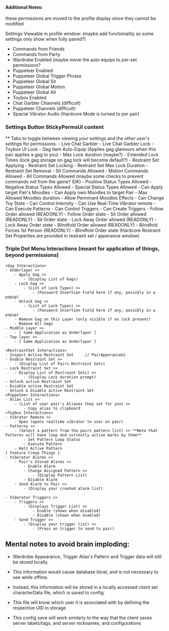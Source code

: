#### Additional Notes:
<GlobalInfo> these permissions are moved to the profile display since they cannot be modified

Settings Viewable in profile window: (maybe add functionality so some settings only show when fully paired?)
- Commands from Friends
- Commands from Party
- Wardrobe Enabled (maybe move the auto equips to per-set permissions?
- Puppeteer Enabled
- Puppeteer Global Trigger Phrase
- Puppeteer Global Sit
- Puppeteer Global Motion
- Puppeteer Global All
- Toybox Enabled
- Chat Garbler Channels (difficult)
- Puppeteer Channels (difficult)
- Spacial Vibrator Audio
(Hardcore Mode is turned to per pair)


### Settings Button StickyPermsUi content
** Tabs to toggle between viewing *your settings* and the *other user's settings* for permissions.
	<Global Settings>
	- Live Chat Garbler
	- Live Chat Garbler Lock
	- Toybox UI Lock
	<Gag Permissions>
	- Gag Item Auto-Equip (Applies gag glamours when this pair applies a gag to you)
	- Max Lock duration (maybe?)
	- Extended Lock Times
	<Wardrobe permissions> (lock gag storage on gag lock will become default?)
	- Restraint Set Applying
	- Restraint Set Locking
	- Restraint Set Max Lock Duration
	- Restraint Set Removal
	<Puppeteer Permissions>
	- Sit Commands Allowed
	- Motion Commands Allowed
	- All Commands Allowed (maybe some checks to prevent commands not from the game? IDK)
	<Moodles>
	- Positive Status Types Allowed
	- Negative Status Types Allowed
	- Special Status Types Allowed
	- Can Apply target Pair's Moodles
	- Can Apply own Moodles to target Pair
	- Max Allowed Moodles duration
	- Allow Perminant Moodles Effects
	<Toybox>
	- Can Change Toy State
	- Can Control Intensity
	- Can Use Real-Time Vibrator remote
	- Can Execute Patterns
	- Can Control Triggers
	- Can Create Triggers
	<Hardcore> 
	- Follow Order allowed (READONLY)
	- Follow Order state
	- Sit Order allowed (READONLY)
	- Sit Order state
	- Lock Away Order allowed (READONLY)
	- Lock Away Order state
	- Blindfold Order allowed (READONLY)
	- Blindfold Forces 1st Person (READONLY)
	- Blindfold Order state
	(Hardcore Restraint Set Properties are provided in restraint set / apperance window)
	
### Triple Dot Menu Interactions (meant for application of things, beyond permissions)
	<Gag Interactions>
	- Underlayer >>
		- Apply Gag >>
			- (Display List of Gags)
		- Lock Gag >>
			- (List of Lock Types) >>
				- (Password Insertion Field here if any, possibly in a popup)
		- Unlock Gag >>
			- (List of Lock Types) >>
				- (Password Insertion Field here if any, possibly in a popup)
		- Remove Gag on this Layer (only visible if no lock present)
		- Remove All Gags
	- Middle Layer >>
		- [ Same Application as Underlayer ]
	- Top layer >>
		- [ Same Application as Underlayer ]
	
	<RestraintSet Interactions>
	- Inspect Active Restraint Set     // PairApperanceUi
	- Enable Restraint Set >>
		- (Display List of Pairs Restraint Sets)
	- Lock Restraint Set >>
		- Display List of Restraint Sets) >>
			- (Display Lock duration prompt)
	- Unlock active Restraint Set
	- Disable active Restraint Set
	- Unlock & Disable active Restraint Set
	<Puppeteer Interactions>
	- Alias List >>
		- (List of user pair's Aliases they set for you) >>
			- Copy alias to clipboard
	<Toybox Interactions>
	- Vibrator Remote >>
		- Open (opens realtime vibrator to user on pair)
	- Patterns >>
		- (Select a pattern from the pairs pattern list) >> **Note that Patterns will have loop and currently active marks by them**
			- Set Pattern Loop Status
			- Execute Pattern
		- Halt Active Pattern
	[ Feature Creep Things ]
	- Viberator Alarms >>
		- Pair's Stored Alarms >>
			- Enable Alarm
			- Change Assigned Pattern >>
				- (Display Pattern List)
			- Disable Alarm
		- Send Alarm to Pair >>
			- (Display your created alarm list)
	
	- Viberator Triggers >>
		- Triggers >> 
			- (Displays Trigger List) >>
				- Enable (shown when disabled)
				- Disable (shown when enabled)
		- Send Trigger >>
			- (Display your trigger list) >>
				- (Press on trigger to send to pair)
		
## Mental notes to avoid brain imploding:

- Wardrobe Appearance, Trigger Alias's Pattern and Trigger data will still
be stored locally.

- This information would cause database bloat, and is not necessary to see while
offline.

- Instead, this information will be stored in a locally accessed client set 
characterData file, which is saved to config.

- This file will know which user it is associated with by defining the respective UID in storage

- This config save will work similarly to the way that the client saves server labels/tags,
and server nicknames, and configurations
		
		
		
		

